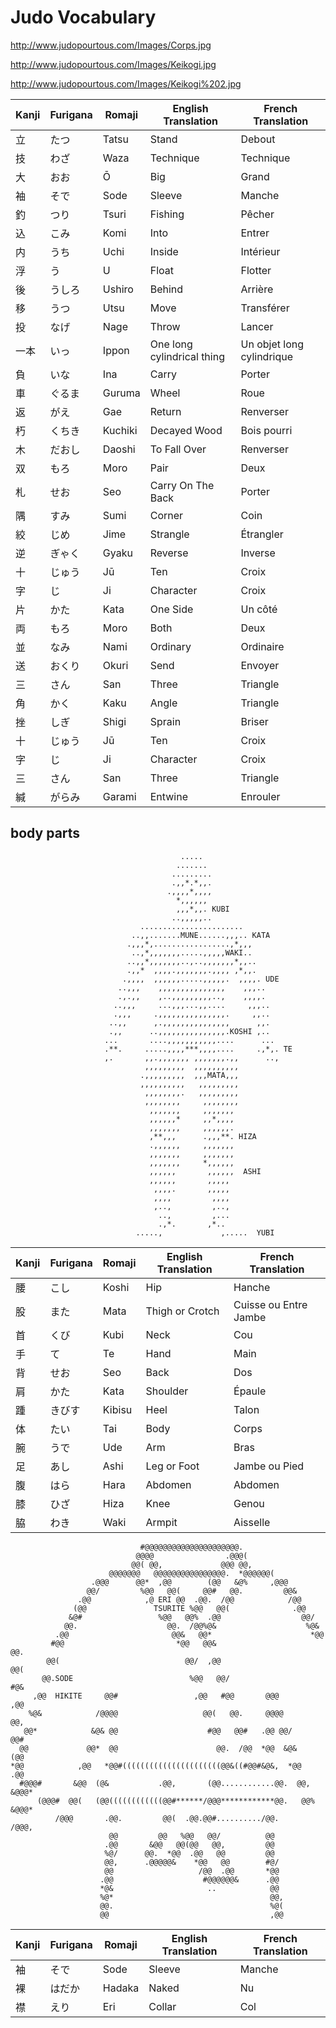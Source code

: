 # Judo Vocabulary

http://www.judopourtous.com/Images/Corps.jpg

http://www.judopourtous.com/Images/Keikogi.jpg

http://www.judopourtous.com/Images/Keikogi%202.jpg

| Kanji | Furigana | Romaji | English Translation | French Translation |
|-------|----------|--------|---------------------|--------------------|
| 立     | たつ       | Tatsu  | Stand               | Debout             |
| 技     | わざ       | Waza   | Technique           | Technique          |
| 大     | おお        | Ō      | Big                 | Grand              |
| 袖     | そで       | Sode   | Sleeve              | Manche             |
| 釣     | つり       | Tsuri  | Fishing             | Pêcher             |
| 込     | こみ       | Komi   | Into                | Entrer             |
| 内     | うち       | Uchi   | Inside              | Intérieur          |
| 浮     | う         | U      | Float               | Flotter            |
| 後     | うしろ     | Ushiro | Behind              | Arrière            |
| 移     | うつ       | Utsu   | Move                | Transférer         |
| 投     | なげ       | Nage   | Throw               | Lancer             |
| 一本     | いっ     | Ippon  | One long cylindrical thing | Un objet long cylindrique  |
| 負     | いな        | Ina    | Carry               | Porter             |
| 車     | ぐるま     | Guruma | Wheel               | Roue               |
| 返     | がえ       | Gae    | Return              | Renverser          |
| 朽     | くちき     | Kuchiki | Decayed Wood       | Bois pourri        |
| 木     | だおし     | Daoshi | To Fall Over        | Renverser          |
| 双     | もろ       | Moro   | Pair                | Deux               |
| 札     | せお       | Seo    | Carry On The Back   | Porter             |
| 隅     | すみ       | Sumi   | Corner              | Coin               |
| 絞     | じめ       | Jime   | Strangle            | Étrangler          |
| 逆     | ぎゃく     | Gyaku  | Reverse             | Inverse            |
| 十     | じゅう     | Jū     | Ten                 | Croix              |
| 字     | じ         | Ji     | Character           | Croix              |
| 片     | かた       | Kata   | One Side            | Un côté            |
| 両     | もろ       | Moro   | Both                | Deux               |
| 並     | なみ       | Nami   | Ordinary            | Ordinaire          |
| 送     | おくり     | Okuri  | Send                | Envoyer            |
| 三     | さん       | San    | Three               | Triangle           |
| 角     | かく       | Kaku   | Angle               | Triangle           |
| 挫     | しぎ       | Shigi  | Sprain              | Briser             |
| 十     | じゅう     | Jū     | Ten                 | Croix              |
| 字     | じ         | Ji     | Character           | Croix              |
| 三     | さん       | San    | Three               | Triangle           |
| 緘     | がらみ     | Garami | Entwine             | Enrouler           |


## body parts

```ascii
                                      .....                                        
                                     .......                                          
                                    .........                                   
                                    .,,*.*,,.                                   
                                   .,,,,*,,,,                                   
                                     *,,,,,,                                    
                                     ,,,*,,. KUBI                                   
                                    ..,,,,,..                                   
                             .......................                            
                           ..,,.......MUNE......,,,.. KATA                          
                          .,,,*,.................,*,,,                          
                           ..,*,,,,,,,.....,,,,,WAKI..                          
                          ..,,*,,,,,,,..,..,,,,,,,*,,..                         
                          .,,*  ,,,,.,,,,,,,.,,,, ,*,,.                         
                         .,,,,  ,,,,,,.....,,,,,.  ,,,,. UDE                       
                        ..,,,    ,,,,,,,,,,,,,,,    ,,,..                       
                        .,.,,    ,..,,,,,,,,,..,    ,,,,.                       
                       ..,,,     ...,,,...,,....     ,,,..                      
                       .,,,     .,,,,,,,,,,,,,,,.     ,,..                      
                      ..,,      ,.,,,,,,,,,,,,,,,      ,,.                      
                      .,,      ..,,,,,,,,,,,,,,,.KOSHI ,..                     
                     ...       ....,,,,,,,,,,,....      ...                     
                     .**.     .....,,,,***,,,,....     .,*,. TE                    
                     ,.       ,,.,,,,,,, ,,,,,,,.,,      ..,                    
                              ,,,,,,,,,  ,,,,,,,,,,                             
                             .,,,,,,,,,  ,,,MATA,,,                             
                             ,,,,,,,,,,   ,,,,,,,,,                             
                              ,,,,,,,,.   ,,,,,,,,,                             
                              ,,,,,,,,     ,,,,,,,,                             
                               ,,,,,,,     ,,,,,,,                              
                               ,,,,,,*     ,,*,,,,                              
                               ,,,,,,,     ,,,,,,.                              
                               ,**,,,      .,,,**. HIZA                             
                               .,,,,,,     ,,,,,,,                              
                               ,,,,,,,     ,,,,,,,                              
                               ,,,,,,,     *,,,,,,                              
                               ,,,,,,       ,,,,,,  ASHI                            
                               ,,,,,,       ,,,,,                               
                                ,,,,.       ,,,,,                               
                                ,,,,         ,,,,                               
                                ,..,         ,..,                               
                                 ..,         ,...                               
                                 .,*.       ,*..                                
                            .....,             ,.....  YUBI
```

| Kanji  | Furigana  | Romaji | English Translation | French Translation |
|-------|----------|--------|---------------------|--------------------|
| 腰     | こし       | Koshi  | Hip                 | Hanche             |
| 股     | また       | Mata   | Thigh or Crotch     | Cuisse ou Entre Jambe |
| 首     | くび       | Kubi   | Neck                | Cou                |
| 手     | て         | Te     | Hand                | Main               |
| 背     | せお       | Seo    | Back                | Dos                |
| 肩     | かた       | Kata   | Shoulder            | Épaule             |
| 踵     | きびす     | Kibisu | Heel                | Talon              |
| 体     | たい       | Tai    | Body                | Corps              |
| 腕     | うで       | Ude    | Arm                 | Bras               |
| 足     | あし       | Ashi   | Leg or Foot         | Jambe    ou Pied   |
| 腹     | はら       | Hara   | Abdomen             | Abdomen            |
| 膝     | ひざ       | Hiza   | Knee                | Genou              |
| 脇     | わき       | Waki   | Armpit              | Aisselle           |

```ascii
                             #@@@@@@@@@@@@@@@@@@@@@.                            
                            @@@@                .@@@(                           
                           @@( @@,             @@@ @@,                          
                      @@@@@@@   @@@@@@@@@@@@@@@@.  *@@@@@@(                     
                  .@@@      @@*  ,@@        (@@   &@%     ,@@@                  
                 @@/         %@@   @@(     @@#   @@.         @@&                
               .@@            ,@ ERI @@  .@@.  /@@            /@@               
              (@@               TSURITE %@@   @@(              .@@              
             &@#                 %@@   @@%  .@@                  @@/            
            @@.                    @@.  /@@%@&                    %@&           
          .@@                       @@&   @@*                      *@@          
         #@@                         *@@   @@&                       @@.        
        @@(                            @@/  ,@@                       @@(       
       @@.SODE                          %@@   @@/                      #@&      
     ,@@  HIKITE     @@#                 ,@@   #@@       @@@            ,@@     
    %@&            /@@@@                   @@(   @@.     @@@@             @@,   
   @@*            &@& @@                    #@@   @@#   .@@ @@/            @@#  
  @@             @@*  @@                      @@.  /@@  *@@  &@&            (@@ 
*@@            ,@@   *@@#((((((((((((((((((((((@@&((#@@#&@&,  *@@            .@@
  #@@@#       &@@  (@&           .@@,       (@@............@@.  @@,       &@@@* 
      (@@@#  @@(   (@@((((((((((((@@#******/@@@************@@.   @@%  &@@@*     
          /@@@       .@@.         @@(  .@@.@@#........../@@.      /@@@,         
                      @@         @@   %@@   @@/          @@                     
                     .@@       &@@   @@(@@   @@,         @@                     
                     %@/      @@.  *@@  .@@   @@         @@                     
                     @@,      .@@@@@&    *@@   @@        #@/                    
                     @@                   /@@  .@@       *@@                    
                    .@@                    #@@@@@@&      .@@                    
                    *@&                     ..            @@                    
                    %@*                                   @@,                   
                    @@.                                   %@(                   
                    @@                                    ,@@                   
```
| Kanji | Furigana | Romaji | English Translation | French Translation |
|-------|----------|--------|---------------------|--------------------|
| 袖     | そで       | Sode   | Sleeve              | Manche             |
| 裸     | はだか     | Hadaka | Naked               | Nu                 |
| 襟     | えり       | Eri    | Collar              | Col                |


